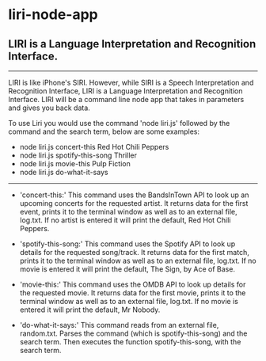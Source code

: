 # liri-node-app
## LIRI is a Language Interpretation and Recognition Interface.
---
LIRI is like iPhone's SIRI. However, while SIRI is a Speech Interpretation and Recognition Interface, LIRI is a Language Interpretation and Recognition Interface. LIRI will be a command line node app that takes in parameters and gives you back data.

To use Liri you would use the command 'node liri.js' followed by the command and the search term, below are some examples:

* node liri.js concert-this Red Hot Chili Peppers
* node liri.js spotify-this-song Thriller
* node liri.js movie-this Pulp Fiction
* node liri.js do-what-it-says

---

- 'concert-this:' This command uses the BandsInTown API to look up an upcoming concerts for the requested artist.  It returns data for the first event, prints it to the terminal window as well as to an external file, log.txt.  If no artist is entered it will print the default, Red Hot Chili Peppers.

- 'spotify-this-song:' This command uses the Spotify API to look up details for the requested song/track.  It returns data for the first match, prints it to the terminal window as well as to an external file, log.txt.  If no movie is entered it will print the default, The Sign, by Ace of Base.

- 'movie-this:' This command uses the OMDB API to look up details for the requested movie.  It returns data for the first movie, prints it to the terminal window as well as to an external file, log.txt.  If no movie is entered it will print the default, Mr Nobody.

- 'do-what-it-says:' This command reads from an external file, random.txt.  Parses the command (which is spotify-this-song) and the search term.  Then executes the function spotify-this-song, with the search term.

